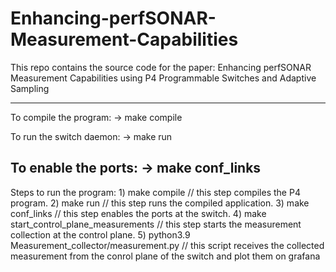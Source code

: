 # Enhancing-perfSONAR-Measurement-Capabilities
This repo contains the source code for the paper: Enhancing perfSONAR Measurement Capabilities using P4 Programmable Switches and Adaptive Sampling

--------------------------------------------------------
To compile the program:		->	 make compile

To run the switch daemon:	->	 make run

To enable the ports: 		->	 make conf_links
--------------------------------------------------------

Steps to run the program:
    1)  make compile                                        // this step compiles the P4 program.
    2)  make run                                            // this step runs the compiled application.
    3)  make conf_links                                     // this step enables the ports at the switch.
    4)  make start_control_plane_measurements               // this step starts the measurement collection at the control plane.
    5)  python3.9 Measurement_collector/measurement.py      // this script receives the collected measurement from the conrol plane of the 
                                                               switch and plot them on grafana
